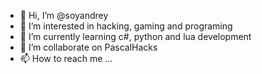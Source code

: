 - 👋 Hi, I’m @soyandrey
- 👀 I’m interested in hacking, gaming and programing
- 🌱 I’m currently learning c#, python and lua development
- 💞️ I’m collaborate on PascalHacks
- 📫 How to reach me ...

<!---
soyandrey/soyandrey is a ✨ special ✨ repository because its `README.md` (this file) appears on your GitHub profile.
You can click the Preview link to take a look at your changes.
--->
